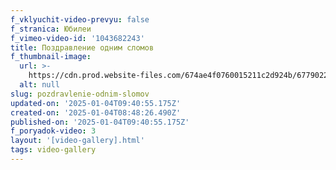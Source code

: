 ```yaml
---
f_vklyuchit-video-prevyu: false
f_stranica: Юбилеи
f_vimeo-video-id: '1043682243'
title: Поздравление одним сломов
f_thumbnail-image:
  url: >-
    https://cdn.prod.website-files.com/674ae4f0760015211c2d924b/6779022334188af862cde3e5_Screenshot_52.png
  alt: null
slug: pozdravlenie-odnim-slomov
updated-on: '2025-01-04T09:40:55.175Z'
created-on: '2025-01-04T08:48:26.490Z'
published-on: '2025-01-04T09:40:55.175Z'
f_poryadok-video: 3
layout: '[video-gallery].html'
tags: video-gallery
---
```



